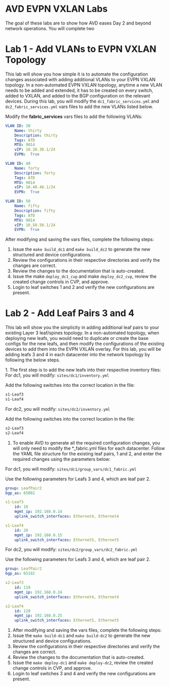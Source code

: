 # AVD EVPN VXLAN Labs

The goal of these labs are to show how AVD eases Day 2 and beyond
network operations. You will complete two

# Lab 1 - Add VLANs to EVPN VXLAN Topology

This lab will show you how simple it is to automate the configuration
changes associated with adding additional VLANs to your EVPN VXLAN
topology. In a non-automated EVPN VXLAN topology, anytime a new VLAN
needs to be added and extended, it has to be created on every switch,
added to VXLAN, and added to the BGP configuration on the relevant
devices. During this lab, you will modify the `dc1_fabric_services.yml`
and `dc2_fabric_services.yml` vars files to add the new VLANs listed
below.

Modify the **fabric_services** vars files to add the following VLANs:

``` yaml
VLAN ID: 30
    Name: thirty
    Description: thirty
    Tags: ATD
    MTU: 9014
    vIP: 10.30.30.1/24
    EVPN:  True

VLAN ID: 40
    Name: forty
    Description: forty
    Tags: ATD
    MTU: 9014
    vIP: 10.40.40.1/24
    EVPN:  True

VLAN ID: 50
    Name: fifty
    Description: fifty
    Tags: ATD
    MTU: 9014
    vIP: 10.50.50.1/24
    EVPN:  True
```

After modifying and saving the vars files, complete the following steps:

1.  Issue the `make build_dc1` and `make build_dc2` to generate the new
    structured and device configurations.
2.  Review the configurations in their respective directories and verify
    the changes are correct.
3.  Review the changes to the documentation that is auto-created.
4.  Issue the make `deploy_dc1_cvp` and make `deploy_dc2_cvp`, review
    the created change controls in CVP, and approve.
5.  Login to leaf switches 1 and 2 and verify the new configurations are
    present.

# Lab 2 - Add Leaf Pairs 3 and 4

This lab will show you the simplicity in adding additional leaf pairs to
your existing Layer 3 leaf/spines topology. In a non-automated topology,
when deploying new leafs, you would need to duplicate or create the base
configs for the new leafs, and then modify the configurations of the
existing devices to add them into the EVPN VXLAN overlay. For this lab,
you will be adding leafs 3 and 4 in each datacenter into the network
topology by following the below steps.

1\. The first step is to add the new leafs into their respective
inventory files: For dc1, you will modify: `sites/dc1/inventory.yml`

Add the following switches into the correct location in the file:

``` bash
s1-Leaf3
s1-Leaf4
```

For dc2, you will modify: `sites/dc2/inventory.yml`

Add the following switches into the correct location in the file:

``` bash
s2-Leaf3
s2-Leaf4
```

1.  To enable AVD to generate all the required configuration changes,
    you will only need to modify the \*\_fabric.yml files for each
    datacenter. Follow the YAML file structure for the existing leaf
    pairs, 1 and 2, and enter the required changes using the parameters
    below:

For dc1, you will modify: `sites/dc1/group_vars/dc1_fabric.yml`

Use the following parameters for Leafs 3 and 4, which are leaf pair 2.

``` yaml
group: LeafPair2
bgp_as: 65002

s1-Leaf3
    id: 18
    mgmt_ip: 192.168.0.14
    uplink_switch_interfaces: Ethernet4, Ethernet4

s1-Leaf4
    id: 20
    mgmt_ip: 192.168.0.15
    uplink_switch_interfaces: Ethernet5, Ethernet5
```

For dc2, you will modify: `sites/dc2/group_vars/dc2_fabric.yml`

Use the following parameters for Leafs 3 and 4, which are leaf pair 2.

``` yaml
group: LeafPair2
bgp_as: 65102

s2-Leaf3
    id: 118
    mgmt_ip: 192.168.0.24
    uplink_switch_interfaces: Ethernet4, Ethernet4

s2-Leaf4
    id: 120
    mgmt_ip: 192.168.0.25
    uplink_switch_interfaces: Ethernet5, Ethernet5
```

1.  After modifying and saving the vars files, complete the following
    steps:
2.  Issue the `make build-dc1` and `make build-dc2` to generate the new
    structured and device configurations.
3.  Review the configurations in their respective directories and verify
    the changes are correct.
4.  Review the changes to the documentation that is auto-created.
5.  Issue the `make deploy-dc1` and `make deploy-dc2`, review the
    created change controls in CVP, and approve.
6.  Login to leaf switches 3 and 4 and verify the new configurations are
    present.
